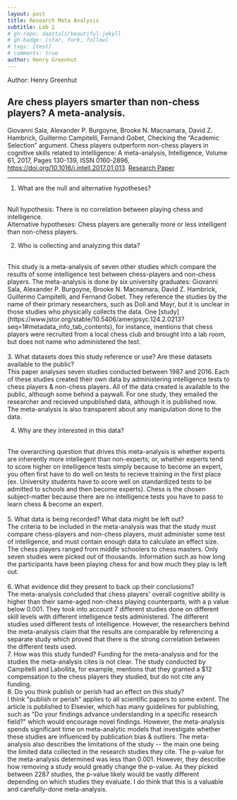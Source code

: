 ```yaml
---
layout: post
title: Research Meta Analysis
subtitle: Lab 2
# gh-repo: daattali/beautiful-jekyll
# gh-badge: [star, fork, follow]
# tags: [test]
# comments: true
author: Henry Greenhut
---
```

Author: Henry Greenhut
<br/>

## Are chess players smarter than non-chess players? A meta-analysis. ##

Giovanni Sala, Alexander P. Burgoyne, Brooke N. Macnamara, David Z. Hambrick, Guillermo Campitelli, Fernand Gobet,
Checking the “Academic Selection” argument. Chess players outperform non-chess players in cognitive skills related to intelligence: A meta-analysis,
Intelligence,
Volume 61,
2017,
Pages 130-139,
ISSN 0160-2896,
https://doi.org/10.1016/j.intell.2017.01.013.
[Research Paper](https://reader.elsevier.com/reader/sd/pii/S0160289616301635?token=86F16125186C1BCBE67F2AC68C7B2045B53E7FC4460912DA075BB7907886111FE9D2599887B22BDF3B42219A463205F7&originRegion=us-east-1&originCreation=20221106213613)

---
1. What are the null and alternative hypotheses?
<br/>
Null hypothesis: There is no correlation between playing chess and intelligence.
<br/>
Alternative hypotheses: Chess players are generally more or less intelligent than non-chess players.

2. Who is collecting and analyzing this data?
<br/>
This study is a meta-analysis of seven other studies which compare the results of some intelligence test between chess-players and non-chess players. The meta-analysis is done by six university graduates: Giovanni Sala, Alexander P. Burgoyne, Brooke N. Macnamara, David Z. Hambrick, Guillermo Campitelli, and Fernand Gobet. They reference the studies by the name of their primary researchers, such as Doll and Mayr, but it is unclear in those studies who physically collects the data. One [study](https://www.jstor.org/stable/10.5406/amerjpsyc.124.2.0213?seq=1#metadata_info_tab_contents), for instance, mentions that chess players were recruited from a local chess club and brought into a lab room, but does not name who administered the test.
<br/>
<br/>
3. What datasets does this study reference or use? Are these datasets available to the public?
<br/>
This paper analyses seven studies conducted between 1987 and 2016. Each of these studies created their own data by administering intelligence tests to chess players & non-chess players. All of the data created is available to the public, although some behind a paywall. For one study, they emailed the researcher and recieved unpublished data, although it is published now. The meta-analysis is also transparent about any manipulation done to the data.
<br/>

4. Why are they interested in this data?
<br/>
The overarching question that drives this meta-analysis is whether experts are inherently more intellegent than non-experts; or, whether experts tend to score higher on intelligence tests simply because to become an expert, you often first have to do well on tests to recieve training in the first place (ex. University students have to score well on standardized tests to be admitted to schools and then become experts). Chess is the chosen subject-matter because there are no intelligence tests you have to pass to learn chess & become an expert.
<br/>
<br/>
5. What data is being recorded? What data might be left out?
<br/>
The criteria to be included in the meta-analysis was that the study must compare chess-players and non-chess players, must administer some test of intelligence, and must contain enough data to calculate an effect size. The chess players ranged from middle schoolers to chess masters. Only seven studies were picked out of thousands. Information such as how long the participants have been playing chess for and how much they play is left out.
<br/>
<br/>
6. What evidence did they present to back up their conclusions?
<br/>
The meta-analysis concluded that chess players' overall cognitive ability is higher than their same-aged non-chess playing counterparts, with a p value below 0.001. They took into account 7 different studies done on different skill levels with different intelligence tests administered. The different studies used different tests of intelligence. However, the researchers behind the meta-analysis claim that the results are comparable by referencing a separate study which proved that there is the strong correlation between the different tests used.

<br/>
7. How was this study funded?
Funding for the meta-analysis and for the studies the meta-analysis cites is not clear. The study conducted by Campitelli and Labollita, for example, mentions that they granted a $12 compensation to the chess players they studied, but do not cite any funding.
<br/>
8. Do you think publish or perish had an effect on this study?
<br/>
I think "publish or perish" applies to all scientific papers to some extent. The article is published to Elsevier, which has many guidelines for publishing, such as "Do your findings advance understanding in a
specific research field?" which would encourage novel findings. However, the meta-analysis spends significant time on meta-analytic models that investigate whether these studies are influenced by publication bias & outliers. The meta-analysis also describes the limitations of the study -- the main one being the limited data collected in the research studies they cite.
The p-value for the meta-analysis determined was less than 0.001. However, they describe how removing a study would greatly change the p-value. As they picked between 2287 studies, the p-value likely would be vastly different depending on which studies they evaluate.
I do think that this is a valuable and carefully-done meta-analysis.
<br/>